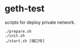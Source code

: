 # geth-test

scripts for deploy private network.

```shell
./prepare.sh
./init.sh
./start.sh [端口号]
```
